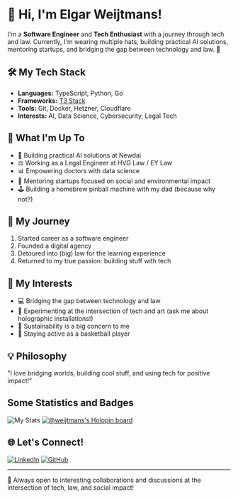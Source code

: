 # 👋 Hi, I'm Elgar Weijtmans!

I'm a **Software Engineer** and **Tech Enthusiast** with a journey through tech and law. Currently, I'm wearing multiple hats, building practical AI solutions, mentoring startups, and bridging the gap between technology and law. 🚀

## 🛠️ My Tech Stack
- **Languages:** TypeScript, Python, Go
- **Frameworks:** [T3 Stack](https://create.t3.gg/)
- **Tools:** Git, Docker, Hetzner, Cloudflare
- **Interests:** AI, Data Science, Cybersecurity, Legal Tech

## 🎯 What I'm Up To
- 🤖 Building practical AI solutions at Newdai
- ⚖️ Working as a Legal Engineer at HVG Law / EY Law
- 📊 Empowering doctors with data science
- 🌱 Mentoring startups focused on social and environmental impact
- 🕹️ Building a homebrew pinball machine with my dad (because why not?)

## 🚀 My Journey
1. Started career as a software engineer
2. Founded a digital agency
3. Detoured into (big) law for the learning experience
4. Returned to my true passion: building stuff with tech

## 🌟 My Interests
- 💻 Bridging the gap between technology and law
- 🎨 Experimenting at the intersection of tech and art (ask me about holographic installations!)
- 🌱 Sustainability is a big concern to me
- 🏀 Staying active as a basketball player

## 💡 Philosophy
"I love bridging worlds, building cool stuff, and using tech for positive impact!"

## Some Statistics and Badges
![My Stats](https://github-readme-stats.vercel.app/api?username=Weijtmans)
[![@weijtmans's Holopin board](https://holopin.io/api/user/board?user=weijtmans)](https://holopin.io/@weijtmans)

## 🌐 Let's Connect!
[![LinkedIn](https://img.shields.io/badge/LinkedIn-Elgar_Weijtmans-blue?style=flat-square&logo=linkedin)](https://www.linkedin.com/in/weijtmans)
[![GitHub](https://img.shields.io/badge/GitHub-Weijtmans-181717?style=flat-square&logo=github)](https://github.com/Weijtmans)

---

🌟 Always open to interesting collaborations and discussions at the intersection of tech, law, and social impact!
